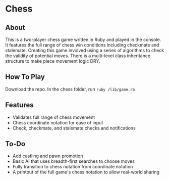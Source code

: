 # Chess

## About
This is a two-player chess game written in Ruby and played in the console. It
features the full range of chess win conditions including checkmate and stalemate. 
Creating this game involved using a series of algorithms to check the validity 
of potential moves. There is a multi-level class inheritance structure to make piece 
movement logic DRY.

## How To Play
Download the repo. In the chess folder, run `ruby /lib/game.rb`

## Features
- Validates full range of chess movement
- Chess coordinate notation for ease of input
- Check, checkmate, and stalemate checks and notifications

## To-Do
- Add castling and pawn promotion
- Basic AI that uses breadth-first searches to choose moves
- Fully transition to chess notation from coordinate notation
- A printout of the full game's chess notation to allow real-world sharing
